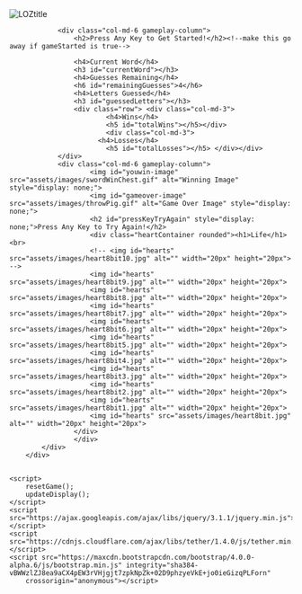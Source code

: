 <!doctype html>
<html lang="en">

<head>
    <meta charset="UTF-8">
    <meta name="viewport" content="width=device-width, user-scalable=no, initial-scale=1.0, maximum-scale=1.0, minimum-scale=1.0">
    <meta http-equiv="X-UA-Compatible" content="ie=edge">
    <title>Legend of Zelda Hangman!</title>
    <link rel="shortcut icon" href="favicon.ico" type="image/x-icon" />
    <link rel="stylesheet" href="https://maxcdn.bootstrapcdn.com/bootstrap/4.0.0-alpha.6/css/bootstrap.min.css" integrity="sha384-rwoIResjU2yc3z8GV/NPeZWAv56rSmLldC3R/AZzGRnGxQQKnKkoFVhFQhNUwEyJ"
        crossorigin="anonymous">
    <link rel="stylesheet" href="assets/stolenCSS.css"/>
    <script src="assets/stolenJS.js" type="text/javascript"></script>
</head>

<body>
        <div class="container">
           <img id="title-image" src="assets/images/logo3.jpg" alt="LOZtitle">
            <div class="row">
               
                <div class="col-md-6 gameplay-column">
                    <h2>Press Any Key to Get Started!</h2><!--make this go away if gameStarted is true-->
                   
                    <h4>Current Word</h4>
                    <h3 id="currentWord"></h3>
                    <h4>Guesses Remaining</h4>
                    <h6 id="remainingGuesses">4</h6>
                    <h4>Letters Guessed</h4>
                    <h3 id="guessedLetters"></h3>
                    <div class="row"> <div class="col-md-3">
                            <h4>Wins</h4>
                            <h5 id="totalWins"></h5></div>
                            <div class="col-md-3">
                          <h4>Losses</h4>
                            <h5 id="totalLosses"></h5> </div></div>
                </div>
                <div class="col-md-6 gameplay-column">
                        <img id="youwin-image" src="assets/images/swordWinChest.gif" alt="Winning Image" style="display: none;">
                        <img id="gameover-image" src="assets/images/throwPig.gif" alt="Game Over Image" style="display: none;">
                        <h2 id="pressKeyTryAgain" style="display: none;">Press Any Key to Try Again!</h2>
                        <div class="heartContainer rounded"><h1>Life</h1><br>
                        <!-- <img id="hearts" src="assets/images/heart8bit10.jpg" alt="" width="20px" height="20px"> -->
                        <img id="hearts" src="assets/images/heart8bit9.jpg" alt="" width="20px" height="20px">
                        <img id="hearts" src="assets/images/heart8bit8.jpg" alt="" width="20px" height="20px">
                        <img id="hearts" src="assets/images/heart8bit7.jpg" alt="" width="20px" height="20px">
                        <img id="hearts" src="assets/images/heart8bit6.jpg" alt="" width="20px" height="20px">
                        <img id="hearts" src="assets/images/heart8bit5.jpg" alt="" width="20px" height="20px">
                        <img id="hearts" src="assets/images/heart8bit4.jpg" alt="" width="20px" height="20px">
                        <img id="hearts" src="assets/images/heart8bit3.jpg" alt="" width="20px" height="20px">
                        <img id="hearts" src="assets/images/heart8bit2.jpg" alt="" width="20px" height="20px">
                        <img id="hearts" src="assets/images/heart8bit1.jpg" alt="" width="20px" height="20px">
                        <img id="hearts" src="assets/images/heart8bit.jpg" alt="" width="20px" height="20px">
                    </div>
                    </div>
            </div>
        </div>
    

    <script>
        resetGame();
        updateDisplay();
    </script>
    <script src="https://ajax.googleapis.com/ajax/libs/jquery/3.1.1/jquery.min.js"></script>
    <script src="https://cdnjs.cloudflare.com/ajax/libs/tether/1.4.0/js/tether.min.js"></script>
    <script src="https://maxcdn.bootstrapcdn.com/bootstrap/4.0.0-alpha.6/js/bootstrap.min.js" integrity="sha384-vBWWzlZJ8ea9aCX4pEW3rVHjgjt7zpkNpZk+02D9phzyeVkE+jo0ieGizqPLForn"
        crossorigin="anonymous"></script>
</body>

</html>
